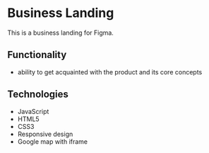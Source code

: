 # Business Landing
This is a business landing for Figma.

## Functionality
* ability to get acquainted with the product and its core concepts

## Technologies
* JavaScript
* HTML5
* CSS3
* Responsive design
* Google map with iframe
